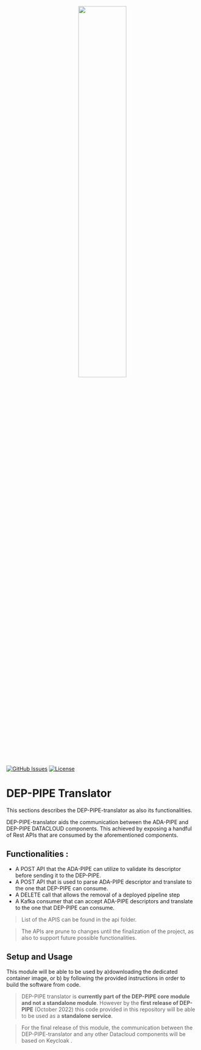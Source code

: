<p align="center"><img width=50% src="https://raw.githubusercontent.com/DataCloud-project/DEP-PIPE-translator/main/img/DEPPIPE_Logo_TransparentBackground_White.png"></p>&nbsp;

[![GitHub Issues](https://img.shields.io/github/issues/DataCloud-project/DEP-PIPE-translator.svg)](https://github.com/DataCloud-project/DEP-PIPE-translator/issues)
[![License](https://img.shields.io/badge/license-Apache2.0-blue.svg)](https://opensource.org/licenses/Apache-2.0)

# DEP-PIPE Translator

This sections describes the DEP-PIPE-translator as also its functionalities.

[//]: # (Translator of the descriptor provided by ADA-PIPE in order to be deployed through DEP-PIPE)

DEP-PIPE-translator aids the communication between the ADA-PIPE and DEP-PIPE DATACLOUD components.
This achieved by exposing a handful of Rest APIs that are consumed by the aforementioned components. 

## Functionalities :

- A POST API that the ADA-PIPE can utilize to validate its descriptor before sending it to the DEP-PIPE.
- A POST API that is used to parse ADA-PIPE descriptor and translate to the one that DEP-PIPE can consume.
- A DELETE call that allows the removal of a deployed pipeline step
- A Kafka consumer that can accept ADA-PIPE descriptors and translate to the one that DEP-PIPE can consume.

> List of the APIS can be found in the api folder.

> The APIs are prune to changes until the finalization of the project, as also to support future possible functionalities.




## Setup and Usage
This module will be able to be used by a)downloading the dedicated container image, or b) by following the provided instructions in order to build the software from code.

> DEP-PIPE translator is **currently part of the DEP-PIPE core module and not a standalone module**. However by the **first release of DEP-PIPE** (October 2022) this code provided in this repository will be able to be used as a **standalone service**.




> For the final release of this module, the communication between the DEP-PIPE-translator and any other Datacloud components will be based on Keycloak .


